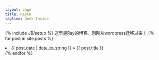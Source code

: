 ```yaml
---
layout: page
title: RayCN
tagline: Geek Inside 
---
```

{% include JB/setup %}
这里是Ray的博客。刚刚从wordpress迁移过来！
  {% for post in site.posts %}
    <li><span>{{ post.date | date_to_string }}</span> &raquo; <a href="{{ BASE_PATH }}{{ post.url }}">{{ post.title }}</a></li>
  {% endfor %}
</ul>

